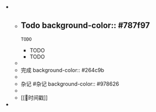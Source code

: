 -
	- Todo
	  background-color:: #787f97
		-
		  TODO
		-
		  TODO
		-
		  TODO
	-
	- 完成
	  background-color:: #264c9b
	-
	- 杂记 #杂记
	  background-color:: #978626
	-
	- [[📌时间戳]]
-